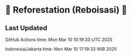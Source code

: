 
# 🌳 Reforestation (Reboisasi) 🌲

## Last Updated

GitHub Actions time: Mon Mar 10 10:19:33 UTC 2025

Indonesia/Jakarta time: Mon Mar 10 17:19:33 WIB 2025
